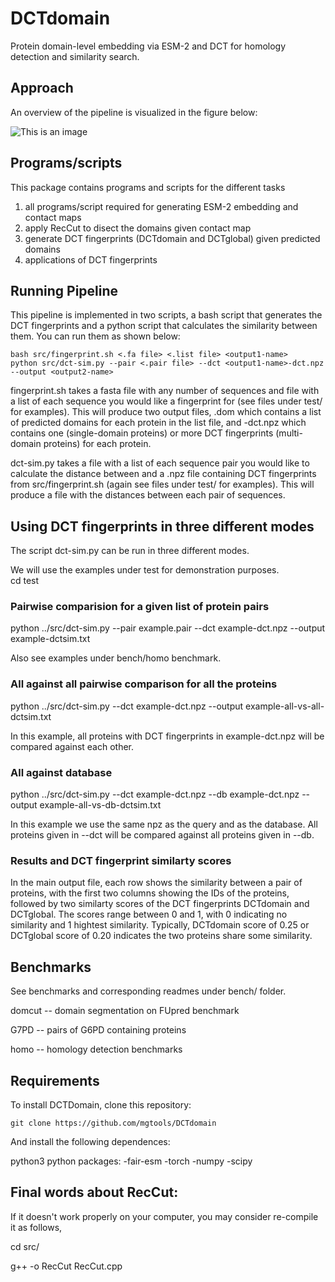# DCTdomain
Protein domain-level embedding via ESM-2 and DCT for homology detection and similarity search.

## Approach
An overview of the pipeline is visualized in the figure below:

![This is an image](https://github.com/mgtools/DCTdomain/blob/main/misc/DCTdomain-diag.png)

## Programs/scripts
This package contains programs and scripts for the different tasks
1) all programs/script required for generating ESM-2 embedding and contact maps
2) apply RecCut to disect the domains given contact map
3) generate DCT fingerprints (DCTdomain and DCTglobal) given predicted domains
4) applications of DCT fingerprints 

## Running Pipeline
This pipeline is implemented in two scripts, a bash script that generates the DCT fingerprints and a python script that calculates the similarity between them. You can run them as shown below:

```
bash src/fingerprint.sh <.fa file> <.list file> <output1-name>
python src/dct-sim.py --pair <.pair file> --dct <output1-name>-dct.npz --output <output2-name>
```

fingerprint.sh takes a fasta file with any number of sequences and file with a list of each sequence you would like a fingerprint for (see files under test/ for examples). This will produce two output files, <output>.dom which contains a list of predicted domains for each protein in the list file, and <output>-dct.npz which contains one (single-domain proteins) or more DCT fingerprints (multi-domain proteins) for each protein.

dct-sim.py takes a file with a list of each sequence pair you would like to calculate the distance between and a .npz file containing DCT fingerprints from src/fingerprint.sh (again see files under test/ for examples). This will produce a file with the distances between each pair of sequences.

## Using DCT fingerprints in three different modes
The script dct-sim.py can be run in three different modes. 

We will use the examples under test for demonstration purposes.  
cd test

### Pairwise comparision for a given list of protein pairs
python ../src/dct-sim.py --pair example.pair --dct example-dct.npz --output example-dctsim.txt 

Also see examples under bench/homo benchmark. 

### All against all pairwise comparison for all the proteins
python ../src/dct-sim.py --dct example-dct.npz --output example-all-vs-all-dctsim.txt 

In this example, all proteins with DCT fingerprints in example-dct.npz will be compared against each other.

### All against database
python ../src/dct-sim.py --dct example-dct.npz --db example-dct.npz --output example-all-vs-db-dctsim.txt 

In this example we use the same npz as the query and as the database. All proteins given in --dct will be compared against all proteins given in --db. 

### Results and DCT fingerprint similarty scores

In the main output file, each row shows the similarity between a pair of proteins, with the first two columns showing the IDs of the proteins, followed by two similarty scores of the DCT fingerprints DCTdomain and DCTglobal. The scores range between 0 and 1, with 0 indicating no similarity and 1 hightest similarity. Typically, DCTdomain score of 0.25 or DCTglobal score of 0.20 indicates the two proteins share some similarity. 

## Benchmarks
See benchmarks and corresponding readmes under bench/ folder.

domcut -- domain segmentation on FUpred benchmark

G7PD -- pairs of G6PD containing proteins

homo -- homology detection benchmarks

## Requirements
To install DCTDomain, clone this repository:

```
git clone https://github.com/mgtools/DCTdomain
```

And install the following dependences:

python3
python packages:
    -fair-esm
    -torch
    -numpy
    -scipy

## Final words about RecCut:

If it doesn't work properly on your computer, you may consider re-compile it as follows,

cd src/

g++ -o RecCut RecCut.cpp
